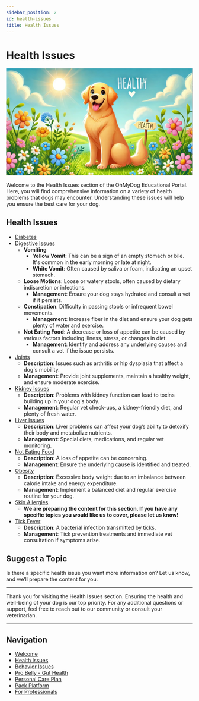 ```yaml
---
sidebar_position: 2
id: health-issues
title: Health Issues
---
```


# Health Issues

![OhMyDog Rocks Banner](../../static/img/Health-Issues-Cover.jpg)


Welcome to the Health Issues section of the OhMyDog Educational Portal. Here, you will find comprehensive information on a variety of health problems that dogs may encounter. Understanding these issues will help you ensure the best care for your dog.

## Health Issues

- [Diabetes](/Health-Issues/Diabetes/)
- [Digestive Issues](/Health-Issues/Digestive%20Issues/)
  - **Vomiting**
    - **Yellow Vomit**: This can be a sign of an empty stomach or bile. It's common in the early morning or late at night.
    - **White Vomit**: Often caused by saliva or foam, indicating an upset stomach.
  - **Loose Motions**: Loose or watery stools, often caused by dietary indiscretion or infections.
    - **Management**: Ensure your dog stays hydrated and consult a vet if it persists.
  - **Constipation**: Difficulty in passing stools or infrequent bowel movements.
    - **Management**: Increase fiber in the diet and ensure your dog gets plenty of water and exercise.
  - **Not Eating Food**: A decrease or loss of appetite can be caused by various factors including illness, stress, or changes in diet.
    - **Management**: Identify and address any underlying causes and consult a vet if the issue persists.
- [Joints](/Health-Issues/Joints/)
  - **Description**: Issues such as arthritis or hip dysplasia that affect a dog's mobility.
  - **Management**: Provide joint supplements, maintain a healthy weight, and ensure moderate exercise.
- [Kidney Issues](/Health-Issues/Kidney%20Issues/)
  - **Description**: Problems with kidney function can lead to toxins building up in your dog's body.
  - **Management**: Regular vet check-ups, a kidney-friendly diet, and plenty of fresh water.
- [Liver Issues](/Health-Issues/Liver%20Issues/)
  - **Description**: Liver problems can affect your dog’s ability to detoxify their body and metabolize nutrients.
  - **Management**: Special diets, medications, and regular vet monitoring.
- [Not Eating Food](/Health-Issues/Not%20Eating%20Food/)
  - **Description**: A loss of appetite can be concerning.
  - **Management**: Ensure the underlying cause is identified and treated.
- [Obesity](/Health-Issues/Obesity/)
  - **Description**: Excessive body weight due to an imbalance between calorie intake and energy expenditure.
  - **Management**: Implement a balanced diet and regular exercise routine for your dog.
- [Skin Allergies](/Health-Issues/Skin%20Allergies/)
  - **We are preparing the content for this section. If you have any specific topics you would like us to cover, please let us know!**
- [Tick Fever](/Health-Issues/Tick%20Fever/)
  - **Description**: A bacterial infection transmitted by ticks.
  - **Management**: Tick prevention treatments and immediate vet consultation if symptoms arise.

## Suggest a Topic

Is there a specific health issue you want more information on? Let us know, and we’ll prepare the content for you.

---

Thank you for visiting the Health Issues section. Ensuring the health and well-being of your dog is our top priority. For any additional questions or support, feel free to reach out to our community or consult your veterinarian.

---

## Navigation

- [Welcome](/)
- [Health Issues](/Health-Issues/)
- [Behavior Issues](/Behavioral-Issues/)
- [Pro Belly - Gut Health](/probelly-gut-health)
- [Personal Care Plan](/personal-care-plan)
- [Pack Platform](/pack-platform)
- [For Professionals](/For%20Professionals/)

